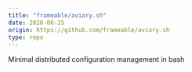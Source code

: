 ```yaml
---
title: "frameable/aviary.sh"
date: 2020-06-25
origin: https://github.com/frameable/aviary.sh
type: repo
---
```


Minimal distributed configuration management in bash